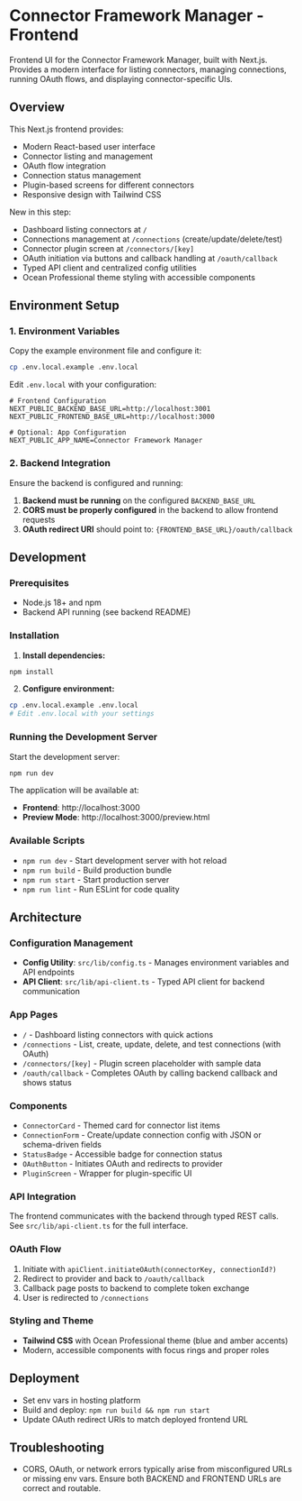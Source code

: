 # Connector Framework Manager - Frontend

Frontend UI for the Connector Framework Manager, built with Next.js. Provides a modern interface for listing connectors, managing connections, running OAuth flows, and displaying connector-specific UIs.

## Overview

This Next.js frontend provides:
- Modern React-based user interface
- Connector listing and management
- OAuth flow integration
- Connection status management
- Plugin-based screens for different connectors
- Responsive design with Tailwind CSS

New in this step:
- Dashboard listing connectors at `/`
- Connections management at `/connections` (create/update/delete/test)
- Connector plugin screen at `/connectors/[key]`
- OAuth initiation via buttons and callback handling at `/oauth/callback`
- Typed API client and centralized config utilities
- Ocean Professional theme styling with accessible components

## Environment Setup

### 1. Environment Variables

Copy the example environment file and configure it:

```bash
cp .env.local.example .env.local
```

Edit `.env.local` with your configuration:

```env
# Frontend Configuration
NEXT_PUBLIC_BACKEND_BASE_URL=http://localhost:3001
NEXT_PUBLIC_FRONTEND_BASE_URL=http://localhost:3000

# Optional: App Configuration
NEXT_PUBLIC_APP_NAME=Connector Framework Manager
```

### 2. Backend Integration

Ensure the backend is configured and running:

1. **Backend must be running** on the configured `BACKEND_BASE_URL`
2. **CORS must be properly configured** in the backend to allow frontend requests
3. **OAuth redirect URI** should point to: `{FRONTEND_BASE_URL}/oauth/callback`

## Development

### Prerequisites

- Node.js 18+ and npm
- Backend API running (see backend README)

### Installation

1. **Install dependencies:**
```bash
npm install
```

2. **Configure environment:**
```bash
cp .env.local.example .env.local
# Edit .env.local with your settings
```

### Running the Development Server

Start the development server:

```bash
npm run dev
```

The application will be available at:
- **Frontend**: http://localhost:3000
- **Preview Mode**: http://localhost:3000/preview.html

### Available Scripts

- `npm run dev` - Start development server with hot reload
- `npm run build` - Build production bundle
- `npm run start` - Start production server
- `npm run lint` - Run ESLint for code quality

## Architecture

### Configuration Management

- **Config Utility**: `src/lib/config.ts` - Manages environment variables and API endpoints
- **API Client**: `src/lib/api-client.ts` - Typed API client for backend communication

### App Pages

- `/` - Dashboard listing connectors with quick actions
- `/connections` - List, create, update, delete, and test connections (with OAuth)
- `/connectors/[key]` - Plugin screen placeholder with sample data
- `/oauth/callback` - Completes OAuth by calling backend callback and shows status

### Components

- `ConnectorCard` - Themed card for connector list items
- `ConnectionForm` - Create/update connection config with JSON or schema-driven fields
- `StatusBadge` - Accessible badge for connection status
- `OAuthButton` - Initiates OAuth and redirects to provider
- `PluginScreen` - Wrapper for plugin-specific UI

### API Integration

The frontend communicates with the backend through typed REST calls. See `src/lib/api-client.ts` for the full interface.

### OAuth Flow

1. Initiate with `apiClient.initiateOAuth(connectorKey, connectionId?)`
2. Redirect to provider and back to `/oauth/callback`
3. Callback page posts to backend to complete token exchange
4. User is redirected to `/connections`

### Styling and Theme

- **Tailwind CSS** with Ocean Professional theme (blue and amber accents)
- Modern, accessible components with focus rings and proper roles

## Deployment

- Set env vars in hosting platform
- Build and deploy: `npm run build && npm run start`
- Update OAuth redirect URIs to match deployed frontend URL

## Troubleshooting

- CORS, OAuth, or network errors typically arise from misconfigured URLs or missing env vars. Ensure both BACKEND and FRONTEND URLs are correct and routable.
